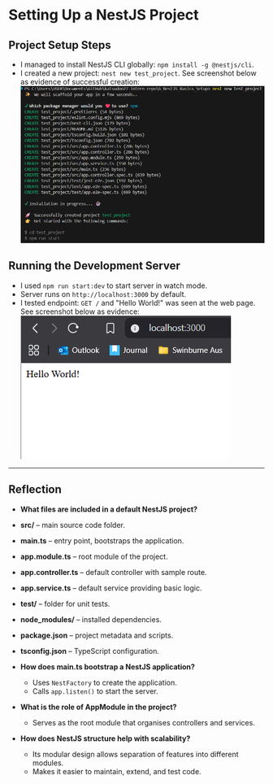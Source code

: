 # Setting Up a NestJS Project

## Project Setup Steps

- I managed to install NestJS CLI globally: `npm install -g @nestjs/cli`.
- I created a new project: `nest new test_project`. See screenshot below as evidence of successful creation:
![Screenshot of terminal output after creating NestJS project](images/new_project.png)

## Running the Development Server

- I used `npm run start:dev` to start server in watch mode.
- Server runs on `http://localhost:3000` by default.
- I tested endpoint: `GET /` and "Hello World!" was seen at the web page. See screenshot below as evidence:
![Screenshot of testing server endpoint](images/endpoint_evidence.png)

---

## Reflection

- **What files are included in a default NestJS project?**
- **src/** – main source code folder.
- **main.ts** – entry point, bootstraps the application.
- **app.module.ts** – root module of the project.
- **app.controller.ts** – default controller with sample route.
- **app.service.ts** – default service providing basic logic.
- **test/** – folder for unit tests.
- **node_modules/** – installed dependencies.
- **package.json** – project metadata and scripts.
- **tsconfig.json** – TypeScript configuration.
  
- **How does main.ts bootstrap a NestJS application?**
  - Uses `NestFactory` to create the application.
  - Calls `app.listen()` to start the server.
  
- **What is the role of AppModule in the project?**
  - Serves as the root module that organises controllers and services.
  
- **How does NestJS structure help with scalability?**
  - Its modular design allows separation of features into different modules.
  - Makes it easier to maintain, extend, and test code.
